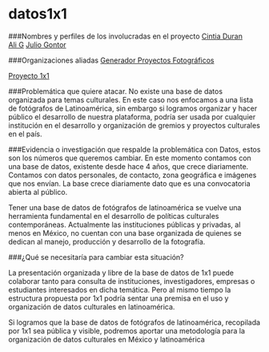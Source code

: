 # datos1x1

###Nombres y perfiles de los involucradas en el proyecto 
[Cintia Duran](https://github.com/cintiadu)  
[Ali G](https://github.com/ponentesincausa)
[Julio Gontor](https://github.com/juliogontor)

###Organizaciones aliadas 
[Generador Proyectos Fotográficos](http://generador.mx/)

[Proyecto 1x1](http://proyecto1x1.com/) 

###Problemática que quiere atacar. 
No existe una base de datos organizada para temas culturales. En este caso nos enfocamos a una lista de fotógrafos de Latinoamérica, sin embargo si logramos organizar y hacer público el desarrollo de nuestra plataforma, podría ser usada por cualquier institución en el desarrollo y organización  de gremios y proyectos culturales en el país. 

###Evidencia o investigación que respalde la problemática con Datos, estos son los números que queremos cambiar.
En este momento contamos con una base de datos, existente desde hace 4 años, que crece diariamente. Contamos con datos personales, de contacto, zona geográfica e imágenes que nos envían.  La base crece diariamente dato que es una convocatoria abierta al público. 

Tener una base de datos de fotógrafos de latinoamérica se vuelve una herramienta fundamental en el desarrollo de políticas culturales contemporáneas. 
Actualmente las instituciones públicas y privadas, al menos en México, no cuentan con una base organizada de quienes se dedican al manejo, producción y desarrollo de la fotografía. 

###¿Qué se necesitaría para cambiar esta situación? 

La presentación organizada y libre de la base de datos de 1x1 puede colaborar tanto para consulta de instituciones, investigadores, empresas o estudiantes interesados en dicha temática. Pero al mismo tiempo la estructura propuesta por 1x1 podría sentar una premisa en el uso y organización de datos culturales en latinoamérica. 

Si logramos que la base de datos de fotógrafos de latinoamérica, recopilada por 1x1 sea pública y visible,  podremos aportar una metodología para la organización de datos culturales en México y latinoamérica  
